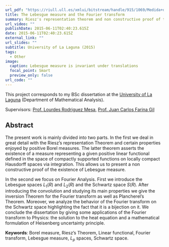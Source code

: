 ```yaml
---
url_pdf: "https://riull.ull.es/xmlui/bitstream/handle/915/1069/Medida+de+Lebesgue+y+la+Transformacion+de+Fourier.pdf?sequence=1"
title: The Lebesgue measure and the Fourier transform
summary: Riesz's representation theorem and non constructive proof of the existence of Lebesgue measure. The Fourier transform in Lebesgue and Schwartz spaces.
url_video: ""
publishDate: 2015-06-11T02:40:23.615Z
date: 2015-06-11T02:40:23.615Z
external_link: ""
url_slides: ""
subtitle: University of La Laguna (2015)
tags:
  - Other
image:
  caption: Lebesgue measure is invariant under translations
  focal_point: Smart
  preview_only: false
url_code: ""
---
```


This project corresponds to my BSc dissertation at the [University of La Laguna](https://www.ull.es/en/) (Department of Mathematical Analysis).

Supervisors: [Prof. Lourdes Rodriguez Mesa](https://portalciencia.ull.es/investigadores/81330/publicaciones), [Prof. Juan Carlos Farina Gil](https://portalciencia.ull.es/investigadores/81239/detalle)

## **Abstract**
The present work is mainly divided into two parts. In the first we deal in great detail with the Riesz’s representation Theorem and certain properties enjoyed by positive Borel measures. The latter theorem asserts the existence of a measure representing a given positive linear functional defined in the space of compactly supported functions on locally compact Hausdorff spaces via integration. This allows us to present a non constructive proof of the existence of Lebesgue measure.

In the second we focus on Fourier Analysis. First we introduce the Lebesgue spaces $L_1(R)$ and $L_2(R)$ and the Schwartz space $S(R)$. After introducing the convolution and studying its main properties we give the inversion Theorem for the Fourier transform as well as Plancherel’s Theorem. Moreover, we analyze the behavior of the Fourier transform on the Schwartz space highlighting the fact that it is a bijection on it.
We conclude the dissertation by giving some applications of the Fourier transform to Physics: the solution to the heat equation and a mathematical formulation of Heisenberg uncertainty principle.

**Keywords**: Borel measure, Riesz’s Theorem, Linear functional, Fourier transform, Lebesgue measure, $L_p$ spaces, Schwartz space.
